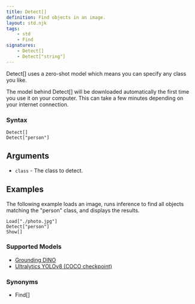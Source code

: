 ```yaml
---
title: Detect[]
definition: Find objects in an image.
layout: std.njk
tags:
    - std
    - Find
signatures:
    - Detect[]
    - Detect["string"]
---
```


Detect[] uses a zero-shot model which means you can specify any class you like.

<div class="callout info">
<p>The model behind Detect[] will be downloaded automatically the first time you use it on your computer. This can take a few minutes depending on your internet connection.</p>
</div>

### Syntax

```
Detect[]
Detect["person"]
```

## Arguments

- `class` - The class to detect.

## Examples

The following example loads an image, runs inference to find all objects matching the "person" class, and displays the results.

```
Load["./photo.jpg"]
Detect["person"]
Show[]
```

### Supported Models

- [Grounding DINO](https://github.com/IDEA-Research/GroundingDINO)
- [Ultralytics YOLOv8 (COCO checkpoint)](https://github.com/ultralytics/ultralytics)

### Synonyms

- Find[]